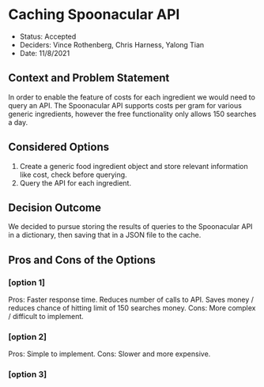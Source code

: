 # Caching Spoonacular API

* Status: Accepted
* Deciders: Vince Rothenberg, Chris Harness, Yalong Tian
* Date: 11/8/2021

## Context and Problem Statement
In order to enable the feature of costs for each ingredient we would need to query an API. 
The Spoonacular API supports costs per gram for various generic ingredients, however the free functionality only allows 150 searches a day.

## Considered Options

1. Create a generic food ingredient object and store relevant information like cost, check before querying.   
2. Query the API for each ingredient.

## Decision Outcome
We decided to pursue storing the results of queries to the Spoonacular API in a dictionary, then saving that in a JSON file to the cache.  

## Pros and Cons of the Options

### [option 1]
Pros: Faster response time.  Reduces number of calls to API.  Saves money / reduces chance of hitting limit of 150 searches money. 
Cons: More complex / difficult to implement.

### [option 2]
Pros: Simple to implement.
Cons: Slower and more expensive.

### [option 3]
